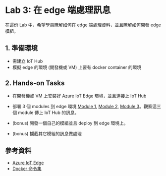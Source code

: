 # Lab 3: 在 edge 端處理訊息

在這份 Lab 中，希望學員瞭解如何在 edge 端處理資料，並且瞭解如何開發 edge 模組。

## 1. 準備環境

* 需建立 IoT Hub
* 模擬 edge 的環境 (開發機或 VM) 上要有 docker container 的環境

## 2. Hands-on Tasks

* 在開發機或 VM 上安裝好 Azure IoT Edge 環境，並且連接上 IoT Hub

* 部署 3 個 modules 到 edge 環境 [Module 1](https://hub.docker.com/r/openhack/iot-sim-1/), [Module 2](https://hub.docker.com/r/openhack/iot-sim-2/), [Module 3](https://hub.docker.com/r/openhack/iot-sim-3/)。觀察這三個 module 傳上 IoT Hub 的訊息。

* (bonus) 開發一個自己的模組並且 deploy 到 edge 環境上。

* (bonus) 攔截其它模組的訊息做處理

## 參考資料

* [Azure IoT Edge](https://docs.microsoft.com/zh-tw/azure/iot-edge/)
* [Docker 命令集](https://docs.docker.com/engine/reference/commandline/cli/)